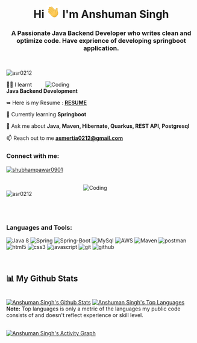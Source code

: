 


<h1 align="center">Hi <img src="https://raw.githubusercontent.com/ABSphreak/ABSphreak/master/gifs/Hi.gif" width="35"> I'm Anshuman Singh</h1>
<h3 align="center">A Passionate Java Backend Developer who writes clean and optimize code. Have exprience of developing springboot application.</h3>
 </br>
  
<p align="left"> <img src="https://komarev.com/ghpvc/?username=asr0212&label=Profile%20views&color=0e75b6&style=flat" alt="asr0212" /> </p>
<img align="right" alt="Coding" width="400" src="https://www.aegisinfoways.com/images/java/java.jpg">



 👨‍💻 I learnt **Java Backend Development**
 
 ➥ Here is my Resume : <a href="https://drive.google.com/file/d/1s8OOjDcvrm7nmtvvVc9RMvsMSgFtkyiD/view?usp=sharing">**RESUME**</a>

 🌱 Currently learning **Springboot**

 💬 Ask me about **Java, Maven, Hibernate, Quarkus, REST API, Postgresql**

 📫 Reach out to me **asmertia0212@gmail.com**
 
<h3 align="left">Connect with me: </h3>
<p align="left">
<a href="https://linkedin.com/in/anshuman-singh-314012136" target="blank"><img align="center" src="https://raw.githubusercontent.com/rahuldkjain/github-profile-readme-generator/master/src/images/icons/Social/linked-in-alt.svg" alt="shubhampawar0901" height="30" width="40" /></a>
</p>



 </br>

<img align="right" alt="Coding" width="300" src="https://cdn.sanity.io/images/ordgikwe/production/a830c5182852e35bcd0dc07b90122f07ecd15f48-700x525.gif?w=700&h=525&auto=format">






<p><img align="center" src="https://github-readme-streak-stats.herokuapp.com/?user=asr0212&" alt="asr0212" /></p>
<br>
<br/>
<h3 align="left">Languages and Tools:</h3>
<p>
    <img src="https://img.shields.io/badge/java-%23ED8B00.svg?style=for-the-badge&logo=java&logoColor=white" alt="Java 8" />
  <img src="https://img.shields.io/badge/Spring-6DB33F?style=for-the-badge&logo=spring&logoColor=white" alt="Spring" />
     <img src="https://img.shields.io/badge/Spring_Boot-F2F4F9?style=for-the-badge&logo=spring-boot" alt="Spring-Boot" />
    <img src="https://img.shields.io/badge/MySQL-005C84?style=for-the-badge&logo=mysql&logoColor=white" alt="MySql" />
    <img src="https://img.shields.io/badge/AWS-%23FF9900.svg?style=for-the-badge&logo=amazon-aws&logoColor=white" alt="AWS" />
    <img src="https://img.shields.io/badge/apache_maven-C71A36?style=for-the-badge&logo=apachemaven&logoColor=white" alt="Maven" />
    <img src="https://img.shields.io/badge/Postman-FF6C37?style=for-the-badge&logo=Postman&logoColor=white" alt="postman" />
 <img src="https://img.shields.io/badge/HTML5-E34F26?style=for-the-badge&logo=html5&logoColor=white" alt="html5" />
    <img src="https://img.shields.io/badge/CSS3-1572B6?style=for-the-badge&logo=css3&logoColor=white" alt="css3" />
    <img src="https://img.shields.io/badge/JavaScript-323330?style=for-the-badge&logo=javascript&logoColor=F7DF1E" alt="javascript" />
    <img src="https://img.shields.io/badge/Git-f44d27?style=for-the-badge&logo=git&logoColor=white" alt="git" />
    <img src="https://img.shields.io/badge/GitHub-100000?style=for-the-badge&logo=github&logoColor=white" alt="github" />
   
</p>
<br>

## 📊 My Github Stats

  <br/>
    <a href="https://github.com/asr0212/github-readme-stats"><img alt="Anshuman Singh's Github Stats" src="https://github-readme-stats.vercel.app/api?username=asr0212&show_icons=true&count_private=true&theme=react&hide_border=true&bg_color=0D1117" /></a>
  <a href="https://github.com/asr0212/github-readme-stats"><img alt="Anshuman Singh's Top Languages" src="https://github-readme-stats.vercel.app/api/top-langs/?username=asr0212&langs_count=8&count_private=true&layout=compact&theme=react&hide_border=true&bg_color=0D1117" /></a>
  <br/>
  <b>Note:</b> Top languages is only a metric of the languages my public code consists of and doesn't reflect experience or skill level.


<br/>
<br/>

<a href="https://github.com/asr0212/github-readme-activity-graph"><img alt="Anshuman Singh's Activity Graph" src="https://activity-graph.herokuapp.com/graph?username=asr0212&bg_color=0D1117&color=5BCDEC&line=5BCDEC&point=FFFFFF&hide_border=true" /></a>

<br/>
<br/>
